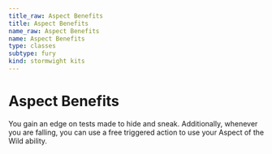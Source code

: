 ```yaml
---
title_raw: Aspect Benefits
title: Aspect Benefits
name_raw: Aspect Benefits
name: Aspect Benefits
type: classes
subtype: fury
kind: stormwight kits
---
```


# Aspect Benefits

You gain an edge on tests made to hide and sneak. Additionally, whenever you are falling, you can use a free triggered action to use your Aspect of the Wild ability.
